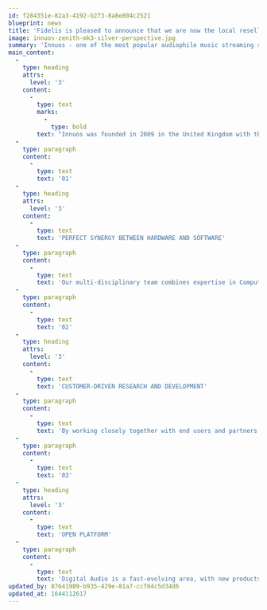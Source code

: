 ```yaml
---
id: f284351e-82a3-4192-b273-8a8e804c2521
blueprint: news
title: 'Fidelis is pleased to announce that we are now the local reseller for Innuos music servers!'
image: innuos-zenith-mk3-silver-perspective.jpg
summary: 'Innuos - one of the most popular audiophile music streaming solutions on the market is now on display at Fidelis. Spanning the gamut from the Zen Mini - modestly priced at $1,399.00 to the state-of-the-art Statement at $15,000.00, Innuos has a solution for almost everyone.'
main_content:
  -
    type: heading
    attrs:
      level: '3'
    content:
      -
        type: text
        marks:
          -
            type: bold
        text: "Innuos was founded in 2009 in the United Kingdom with the vision that you don’t need to sacrifice sound quality nor be a technology wizard to enjoy the convenience of Digital Music at your fingertips. This vision can only be achieved through the combination of three core principles:\_\_"
  -
    type: paragraph
    content:
      -
        type: text
        text: '01'
  -
    type: heading
    attrs:
      level: '3'
    content:
      -
        type: text
        text: 'PERFECT SYNERGY BETWEEN HARDWARE AND SOFTWARE'
  -
    type: paragraph
    content:
      -
        type: text
        text: 'Our multi-disciplinary team combines expertise in Computer Hardware, Audio Hardware, Networking and Software Engineering to create our products end-to-end.'
  -
    type: paragraph
    content:
      -
        type: text
        text: '02'
  -
    type: heading
    attrs:
      level: '3'
    content:
      -
        type: text
        text: 'CUSTOMER-DRIVEN RESEARCH AND DEVELOPMENT'
  -
    type: paragraph
    content:
      -
        type: text
        text: 'By working closely together with end users and partners alike, we really understand what different customers require in a music solution. This has been driving our research and development since day one.'
  -
    type: paragraph
    content:
      -
        type: text
        text: '03'
  -
    type: heading
    attrs:
      level: '3'
    content:
      -
        type: text
        text: 'OPEN PLATFORM'
  -
    type: paragraph
    content:
      -
        type: text
        text: 'Digital Audio is a fast-evolving area, with new products being constantly introduced in the market. Instead of designing closed solutions, we build our products to be open, allowing integration with the most popular Hi-Fi and Multi-room products in the market.'
updated_by: 87641989-b935-429e-81a7-ccf64c5d34d6
updated_at: 1644112617
---
```

